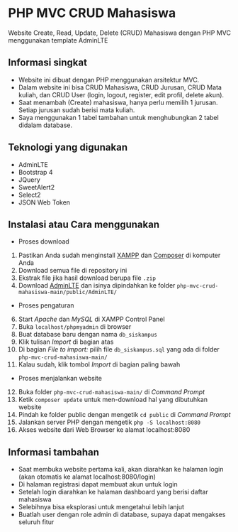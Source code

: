 # PHP MVC CRUD Mahasiswa
Website Create, Read, Update, Delete (CRUD) Mahasiswa dengan PHP MVC menggunakan template AdminLTE

## Informasi singkat
- Website ini dibuat dengan PHP menggunakan arsitektur MVC.<br>
- Dalam website ini bisa CRUD Mahasiswa, CRUD Jurusan, CRUD Mata kuliah, dan CRUD User (login, logout, register, edit profil, delete akun).<br>
- Saat menambah (Create) mahasiswa, hanya perlu memilih 1 jurusan. Setiap jurusan sudah berisi mata kuliah.<br>
- Saya menggunakan 1 tabel tambahan untuk menghubungkan 2 tabel didalam database.<br>

## Teknologi yang digunakan
- AdminLTE
- Bootstrap 4
- JQuery
- SweetAlert2
- Select2
- JSON Web Token

## Instalasi atau Cara menggunakan
- Proses download
1. Pastikan Anda sudah menginstall [XAMPP](https://www.apachefriends.org/download.html) dan [Composer](https://getcomposer.org/) di komputer Anda
2. Download semua file di repository ini
3. Ekstrak file jika hasil download berupa file `.zip`
4. Download [AdminLTE](https://adminlte.io/) dan isinya dipindahkan ke folder `php-mvc-crud-mahasiswa-main/public/AdminLTE/`
- Proses pengaturan
6. Start *Apache* dan *MySQL* di XAMPP Control Panel
7. Buka `localhost/phpmyadmin` di browser
8. Buat database baru dengan nama `db_siskampus`
9. Klik tulisan *Import* di bagian atas
10. Di bagian *File to import:* pilih file `db_siskampus.sql` yang ada di folder `php-mvc-crud-mahasiswa-main/`
11. Kalau sudah, klik tombol *Import* di bagian paling bawah
- Proses menjalankan website
12. Buka folder `php-mvc-crud-mahasiswa-main/` di *Command Prompt*
13. Ketik `composer update` untuk men-download hal yang dibutuhkan website
14. Pindah ke folder public dengan mengetik `cd public` di *Command Prompt*
15. Jalankan server PHP dengan mengetik `php -S localhost:8080`
16. Akses website dari Web Browser ke alamat localhost:8080

## Informasi tambahan
- Saat membuka website pertama kali, akan diarahkan ke halaman login (akan otomatis ke alamat localhost:8080/login)
- Di halaman registrasi dapat membuat akun untuk login
- Setelah login diarahkan ke halaman dashboard yang berisi daftar mahasiswa
- Selebihnya bisa eksplorasi untuk mengetahui lebih lanjut
- Buatlah user dengan role admin di database, supaya dapat mengakses seluruh fitur
